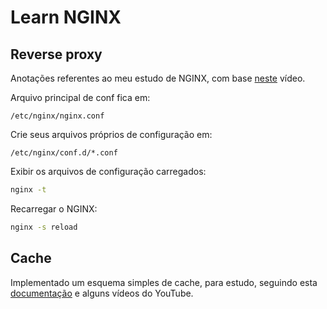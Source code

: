 # Learn NGINX

## Reverse proxy

Anotações referentes ao meu estudo de NGINX, com base [neste](https://www.youtube.com/watch?v=pPlcC5hDMCs) vídeo.

Arquivo principal de conf fica em:

```
/etc/nginx/nginx.conf
```

Crie seus arquivos próprios de configuração em:

```
/etc/nginx/conf.d/*.conf
```

Exibir os arquivos de configuração carregados:

```sh
nginx -t
```

Recarregar o NGINX:

```sh
nginx -s reload
```
## Cache

Implementado um esquema simples de cache, para estudo, seguindo esta [documentação](https://docs.nginx.com/nginx/admin-guide/content-cache/content-caching/) e alguns vídeos do YouTube.
